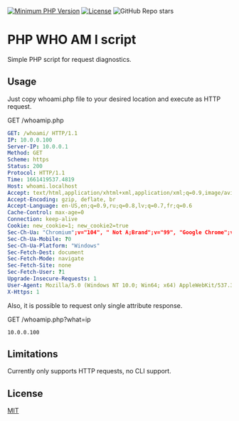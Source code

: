 [![Minimum PHP Version](https://img.shields.io/badge/php-%3E%3D%205-8892BF.svg)](https://php.net/)
[![License](https://poser.pugx.org/captainhook/captainhook/license.svg?v=1)](https://packagist.org/packages/captainhook/captainhook)
![GitHub Repo stars](https://img.shields.io/github/stars/IlmLV/php-whoami)

# PHP WHO AM I script
Simple PHP script for request diagnostics.

## Usage
Just copy whoami.php file to your desired location and execute as HTTP request.

GET /whoamip.php
```yaml
GET: /whoami/ HTTP/1.1
IP: 10.0.0.100
Server-IP: 10.0.0.1
Method: GET
Scheme: https
Status: 200
Protocol: HTTP/1.1
Time: 1661419537.4819
Host: whoami.localhost
Accept: text/html,application/xhtml+xml,application/xml;q=0.9,image/avif,image/webp,image/apng,*/*;q=0.8,application/signed-exchange;v=b3;q=0.9
Accept-Encoding: gzip, deflate, br
Accept-Language: en-US,en;q=0.9,ru;q=0.8,lv;q=0.7,fr;q=0.6
Cache-Control: max-age=0
Connection: keep-alive
Cookie: new_cookie=1; new_cookie2=true
Sec-Ch-Ua: "Chromium";v="104", " Not A;Brand";v="99", "Google Chrome";v="104"
Sec-Ch-Ua-Mobile: ?0
Sec-Ch-Ua-Platform: "Windows"
Sec-Fetch-Dest: document
Sec-Fetch-Mode: navigate
Sec-Fetch-Site: none
Sec-Fetch-User: ?1
Upgrade-Insecure-Requests: 1
User-Agent: Mozilla/5.0 (Windows NT 10.0; Win64; x64) AppleWebKit/537.36 (KHTML, like Gecko) Chrome/104.0.0.0 Safari/537.36
X-Https: 1
```

Also, it is possible to request only single attribute response.

GET /whoamip.php?what=ip
```
10.0.0.100
```

## Limitations
Currently only supports HTTP requests, no CLI support.

## License
[MIT](https://choosealicense.com/licenses/mit/)
